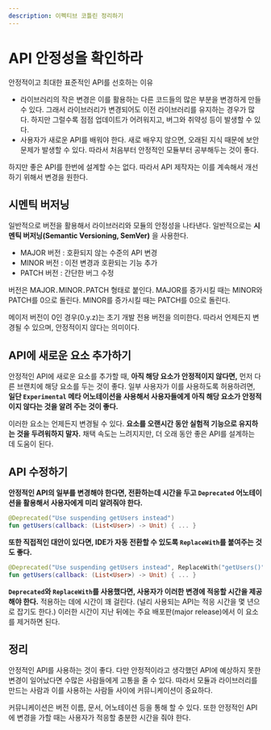```yaml
---
description: 이펙티브 코틀린 정리하기
---
```


# API 안정성을 확인하라

안정적이고 최대한 표준적인 API를 선호하는 이유

- 라이브러리의 작은 변경은 이를 활용하는 다른 코드들의 많은 부분을 변경하게 만들 수 있다. 그래서 라이브러리가 변경되어도 이전 라이브러리를 유지하는 경우가 많다. 하지만 그럴수록 점점 업데이트가 어려워지고, 버그와 취약성 등이 발생할 수 있다.
- 사용자가 새로운 API를 배워야 한다. 새로 배우지 않으면, 오래된 지식 때문에 보안 문제가 발생할 수 있다. 따라서 처음부터 안정적인 모듈부터 공부해두는 것이 좋다.

하지만 좋은 API를 한번에 설계할 수는 없다. 따라서 API 제작자는 이를 계속해서 개선하기 위해서 변경을 원한다.

## 시멘틱 버저닝

일반적으로 버전을 활용해서 라이브러리와 모듈의 안정성을 나타낸다. 일반적으로는 **시멘틱 버저닝(Semantic Versioning, SemVer)** 을 사용한다.

- MAJOR 버전 : 호환되지 않는 수준의 API 변경
- MINOR 버전 : 이전 변경과 호환되는 기능 추가
- PATCH 버전 : 간단한 버그 수정

버전은 MAJOR`.`MINOR`.`PATCH 형태로 붙인다. MAJOR를 증가시킬 때는 MINOR와 PATCH를 0으로 돌린다. MINOR를 증가시킬 때는 PATCH를 0으로 돌린다.

메이저 버전이 0인 경우(0.y.z)는 초기 개발 전용 버전을 의미한다. 따라서 언제든지 변경될 수 있으며, 안정적이지 않다는 의미이다.

## API에 새로운 요소 추가하기

안정적인 API에 새로운 요소를 추가할 때, **아직 해당 요소가 안정적이지 않다면,** 먼저 다른 브랜치에 해당 요소를 두는 것이 좋다. 일부 사용자가 이를 사용하도록 허용하려면, **일단 `Experimental` 메타 어노테이션을 사용해서 사용자들에게 아직 해당 요소가 안정적이지 않다는 것을 알려 주는 것이 좋다.**

이러한 요소는 언제든지 변경될 수 있다. **요소를 오랜시간 동안 실험적 기능으로 유지하는 것을 두려워하지 말자.** 채택 속도는 느려지지만, 더 오래 동안 좋은 API를 설계하는 데 도움이 된다.

## API 수정하기

**안정적인 API의 일부를 변경해야 한다면, 전환하는데 시간을 두고 `Deprecated` 어노테이션을 활용해서 사용자에게 미리 알려줘야 한다.**

```kotlin
@Deprecated("Use suspending getUsers instead")
fun getUsers(callback: (List<User>) -> Unit) { ... }
```

**또한 직접적인 대안이 있다면, IDE가 자동 전환할 수 있도록 `ReplaceWith`를 붙여주는 것도 좋다.**

```kotlin
@Deprecated("Use suspending getUsers instead", ReplaceWith("getUsers()"))
fun getUsers(callback: (List<User>) -> Unit) { ... }
```

**`Deprecated`와 `ReplaceWith`를 사용했다면, 사용자가 이러한 변경에 적응할 시간을 제공해야 한다.** 적용하는 데에 시간이 꽤 걸린다. (널리 사용되는 API는 적응 시간을 몇 년으로 잡기도 한다.) 이러한 시간이 지난 뒤에는 주요 배포판(major release)에서 이 요소를 제거하면 된다.

## 정리

안정적인 API를 사용하는 것이 좋다. 다만 안정적이라고 생각했던 API에 예상하지 못한 변경이 일어났다면 수많은 사람들에게 고통을 줄 수 있다. 따라서 모듈과 라이브러리를 만드는 사람과 이를 사용하는 사람들 사이에 커뮤니케이션이 중요하다. 

커뮤니케이션은 버전 이름, 문서, 어노테이션 등을 통해 할 수 있다. 또한 안정적인 API에 변경을 가할 때는 사용자가 적응할 충분한 시간을 줘야 한다.